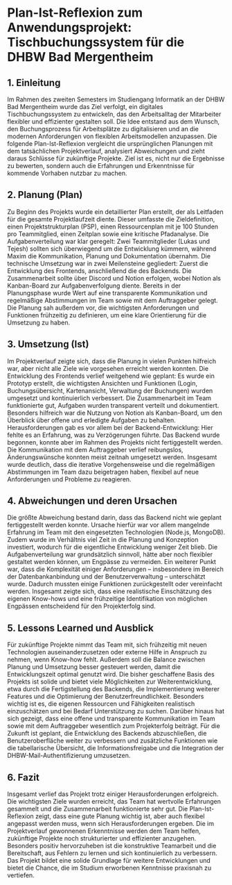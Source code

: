 # Plan-Ist-Reflexion zum Anwendungsprojekt: Tischbuchungssystem für die DHBW Bad Mergentheim

## 1. Einleitung

Im Rahmen des zweiten Semesters im Studiengang Informatik an der DHBW Bad Mergentheim wurde das Ziel verfolgt, ein digitales Tischbuchungssystem zu entwickeln, das den Arbeitsalltag der Mitarbeiter flexibler und effizienter gestalten soll. Die Idee entstand aus dem Wunsch, den Buchungsprozess für Arbeitsplätze zu digitalisieren und an die modernen Anforderungen von flexiblen Arbeitsmodellen anzupassen. Die folgende Plan-Ist-Reflexion vergleicht die ursprünglichen Planungen mit dem tatsächlichen Projektverlauf, analysiert Abweichungen und zieht daraus Schlüsse für zukünftige Projekte. Ziel ist es, nicht nur die Ergebnisse zu bewerten, sondern auch die Erfahrungen und Erkenntnisse für kommende Vorhaben nutzbar zu machen.

## 2. Planung (Plan)

Zu Beginn des Projekts wurde ein detaillierter Plan erstellt, der als Leitfaden für die gesamte Projektlaufzeit diente. Dieser umfasste die Zieldefinition, einen Projektstrukturplan (PSP), einen Ressourcenplan mit je 100 Stunden pro Teammitglied, einen Zeitplan sowie eine kritische Pfadanalyse. Die Aufgabenverteilung war klar geregelt: Zwei Teammitglieder (Lukas und Tejesh) sollten sich überwiegend um die Entwicklung kümmern, während Maxim die Kommunikation, Planung und Dokumentation übernahm. Die technische Umsetzung war in zwei Meilensteine gegliedert: Zuerst die Entwicklung des Frontends, anschließend die des Backends. Die Zusammenarbeit sollte über Discord und Notion erfolgen, wobei Notion als Kanban-Board zur Aufgabenverfolgung diente. Bereits in der Planungsphase wurde Wert auf eine transparente Kommunikation und regelmäßige Abstimmungen im Team sowie mit dem Auftraggeber gelegt. Die Planung sah außerdem vor, die wichtigsten Anforderungen und Funktionen frühzeitig zu definieren, um eine klare Orientierung für die Umsetzung zu haben.

## 3. Umsetzung (Ist)

Im Projektverlauf zeigte sich, dass die Planung in vielen Punkten hilfreich war, aber nicht alle Ziele wie vorgesehen erreicht werden konnten. Die Entwicklung des Frontends verlief weitgehend wie geplant: Es wurde ein Prototyp erstellt, die wichtigsten Ansichten und Funktionen (Login, Buchungsübersicht, Kartenansicht, Verwaltung der Buchungen) wurden umgesetzt und kontinuierlich verbessert. Die Zusammenarbeit im Team funktionierte gut, Aufgaben wurden transparent verteilt und dokumentiert. Besonders hilfreich war die Nutzung von Notion als Kanban-Board, um den Überblick über offene und erledigte Aufgaben zu behalten. Herausforderungen gab es vor allem bei der Backend-Entwicklung: Hier fehlte es an Erfahrung, was zu Verzögerungen führte. Das Backend wurde begonnen, konnte aber im Rahmen des Projekts nicht fertiggestellt werden. Die Kommunikation mit dem Auftraggeber verlief reibungslos, Änderungswünsche konnten meist zeitnah umgesetzt werden. Insgesamt wurde deutlich, dass die iterative Vorgehensweise und die regelmäßigen Abstimmungen im Team dazu beigetragen haben, flexibel auf neue Anforderungen und Probleme zu reagieren.

## 4. Abweichungen und deren Ursachen

Die größte Abweichung bestand darin, dass das Backend nicht wie geplant fertiggestellt werden konnte. Ursache hierfür war vor allem mangelnde Erfahrung im Team mit den eingesetzten Technologien (Node.js, MongoDB). Zudem wurde im Verhältnis viel Zeit in die Planung und Konzeption investiert, wodurch für die eigentliche Entwicklung weniger Zeit blieb. Die Aufgabenverteilung war grundsätzlich sinnvoll, hätte aber noch flexibler gestaltet werden können, um Engpässe zu vermeiden. Ein weiterer Punkt war, dass die Komplexität einiger Anforderungen – insbesondere im Bereich der Datenbankanbindung und der Benutzerverwaltung – unterschätzt wurde. Dadurch mussten einige Funktionen zurückgestellt oder vereinfacht werden. Insgesamt zeigte sich, dass eine realistische Einschätzung des eigenen Know-hows und eine frühzeitige Identifikation von möglichen Engpässen entscheidend für den Projekterfolg sind.

## 5. Lessons Learned und Ausblick

Für zukünftige Projekte nimmt das Team mit, sich frühzeitig mit neuen Technologien auseinanderzusetzen oder externe Hilfe in Anspruch zu nehmen, wenn Know-how fehlt. Außerdem soll die Balance zwischen Planung und Umsetzung besser gesteuert werden, damit die Entwicklungszeit optimal genutzt wird. Die bisher geschaffene Basis des Projekts ist solide und bietet viele Möglichkeiten zur Weiterentwicklung, etwa durch die Fertigstellung des Backends, die Implementierung weiterer Features und die Optimierung der Benutzerfreundlichkeit. Besonders wichtig ist es, die eigenen Ressourcen und Fähigkeiten realistisch einzuschätzen und bei Bedarf Unterstützung zu suchen. Darüber hinaus hat sich gezeigt, dass eine offene und transparente Kommunikation im Team sowie mit dem Auftraggeber wesentlich zum Projekterfolg beiträgt. Für die Zukunft ist geplant, die Entwicklung des Backends abzuschließen, die Benutzeroberfläche weiter zu verbessern und zusätzliche Funktionen wie die tabellarische Übersicht, die Informationsfreigabe und die Integration der DHBW-Mail-Authentifizierung umzusetzen.

## 6. Fazit

Insgesamt verlief das Projekt trotz einiger Herausforderungen erfolgreich. Die wichtigsten Ziele wurden erreicht, das Team hat wertvolle Erfahrungen gesammelt und die Zusammenarbeit funktionierte sehr gut. Die Plan-Ist-Reflexion zeigt, dass eine gute Planung wichtig ist, aber auch flexibel angepasst werden muss, wenn sich Herausforderungen ergeben. Die im Projektverlauf gewonnenen Erkenntnisse werden dem Team helfen, zukünftige Projekte noch strukturierter und effizienter anzugehen. Besonders positiv hervorzuheben ist die konstruktive Teamarbeit und die Bereitschaft, aus Fehlern zu lernen und sich kontinuierlich zu verbessern. Das Projekt bildet eine solide Grundlage für weitere Entwicklungen und bietet die Chance, die im Studium erworbenen Kenntnisse praxisnah zu vertiefen.
